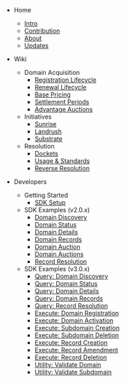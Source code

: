 <!-- docs/_sidebar.md -->

- Home
    * [Intro](/)
    * [Contribution](/misc/contribution.md)
    * [About](/misc/about.md)
    * [Updates](/misc/socials.md)<br />

- Wiki
    - Domain Acquisition
        * [Registration Lifecycle](wiki/registration/registration-lifecycle.md)
        * [Renewal Lifecycle](wiki/registration/renewal-lifecycle.md)
        * [Base Pricing](wiki/registration/base-pricing.md)
        * [Settlement Periods](wiki/registration/settlement.md)
        * [Advantage Auctions](wiki/registration/auctions.md)
    - Initiatives
        * [Sunrise](wiki/initiatives/sunrise.md)
        * [Landrush](wiki/initiatives/landrush.md)
        * [Substrate](wiki/initiatives/substrate.md)
    - Resolution
        * [Dockets](wiki/resolution/dockets.md)
        * [Usage &amp; Standards](wiki/resolution/standards.md)
        * [Reverse Resolution](wiki/resolution/reverse-resolution.md)<br />

- Developers
    - Getting Started
        * [SDK Setup](developers/sdk-setup.md)
    - SDK Examples (v2.0.x)
        * [Domain Discovery](developers/v2.0.x/domain-discovery.md)
        * [Domain Status](developers/v2.0.x/domain-status.md)
        * [Domain Details](developers/v2.0.x/domain-details.md)
        * [Domain Records](developers/v2.0.x/domain-records.md)
        * [Domain Auction](developers/v2.0.x/domain-auction.md)
        * [Domain Auctions](developers/v2.0.x/domain-auctions.md)
        * [Record Resolution](developers/v2.0.x/record-resolution.md)
    - SDK Examples (v3.0.x)
        * [Query: Domain Discovery](developers/v3.0.x/query-domain-discovery.md)
        * [Query: Domain Status](developers/v3.0.x/query-domain-status.md)
        * [Query: Domain Details](developers/v3.0.x/query-domain-details.md)
        * [Query: Domain Records](developers/v3.0.x/query-domain-records.md)
        * [Query: Record Resolution](developers/v3.0.x/query-record-resolution.md)
        * [Execute: Domain Registration](developers/v3.0.x/execute-domain-registration.md)
        * [Execute: Domain Activation](developers/v3.0.x/execute-domain-activation.md)
        * [Execute: Subdomain Creation](developers/v3.0.x/execute-subdomain-creation.md)
        * [Execute: Subdomain Deletion](developers/v3.0.x/execute-subdomain-deletion.md)
        * [Execute: Record Creation](developers/v3.0.x/execute-record-creation.md)
        * [Execute: Record Amendment](developers/v3.0.x/execute-record-amendment.md)
        * [Execute: Record Deletion](developers/v3.0.x/execute-record-deletion.md)
        * [Utility: Validate Domain](developers/v3.0.x/utils-domain-validation.md)
        * [Utility: Validate Subdomain](developers/v3.0.x/utils-subdomain-validation.md)

<footer class="sidebar-footer">
    <div class="runs-on-radix"></div>
</footer>